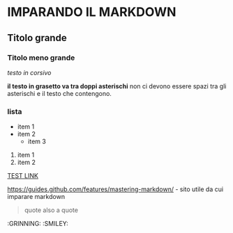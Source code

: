# IMPARANDO IL MARKDOWN
## Titolo grande
### Titolo meno grande

*testo in corsivo*

**il testo in grasetto va tra doppi asterischi** non ci devono essere spazi tra gli asterischi e il testo che contengono.

### lista
* item 1
* item 2
	* item 3

1. item 1
2. item 2

[TEST LINK](test)

https://guides.github.com/features/mastering-markdown/ - sito utile da cui imparare markdown

> quote
> also a quote

:GRINNING:
:SMILEY:

